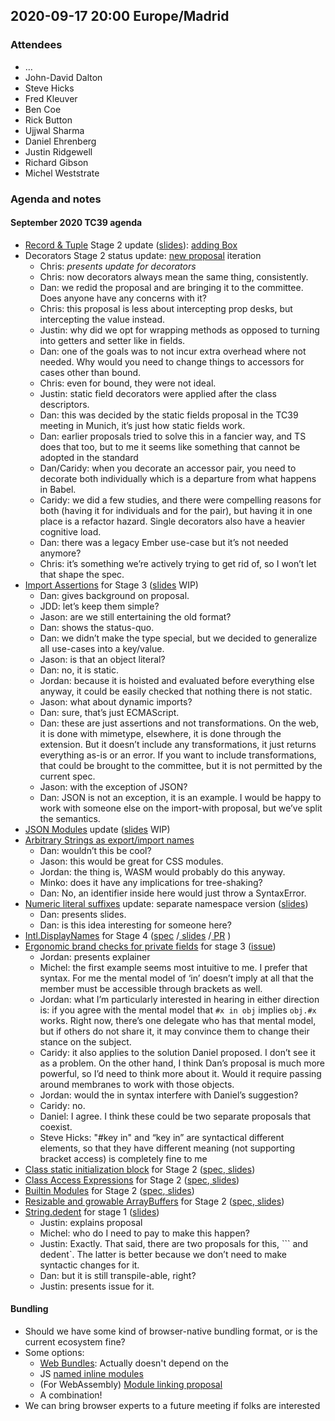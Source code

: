 ## 2020-09-17 20:00 Europe/Madrid

### Attendees

* …
* John-David Dalton
* Steve Hicks
* Fred Kleuver
* Ben Coe
* Rick Button
* Ujjwal Sharma
* Daniel Ehrenberg
* Justin Ridgewell
* Richard Gibson
* Michel Weststrate

### Agenda and notes

#### September 2020 TC39 agenda

* [Record & Tuple](https://github.com/tc39/proposal-record-tuple/) Stage 2 update ([slides](https://button.dev/talks/record-and-tuple-tc39-sept-2020.pdf)): [adding Box](https://github.com/tc39/proposal-record-tuple/pull/197)
* Decorators Stage 2 status update: [new proposal](https://github.com/tc39/proposal-decorators/) iteration
    * Chris: *presents update for decorators* 
    * Chris: now decorators always mean the same thing, consistently.
    * Dan: we redid the proposal and are bringing it to the committee. Does anyone have any concerns with it?
    * Chris: this proposal is less about intercepting prop desks, but intercepting the value instead.
    * Justin: why did we opt for wrapping methods as opposed to turning into getters and setter like in fields.
    * Dan: one of the goals was to not incur extra overhead where not needed. Why would you need to change things to accessors for cases other than bound.
    * Chris: even for bound, they were not ideal.
    * Justin: static field decorators were applied after the class descriptors.
    * Dan: this was decided by the static fields proposal in the TC39 meeting in Munich, it’s just how static fields work.
    * Dan: earlier proposals tried to solve this in a fancier way, and TS does that too, but to me it seems like something that cannot be adopted in the standard
    * Dan/Caridy: when you decorate an accessor pair, you need to decorate both individually which is a departure from what happens in Babel.
    * Caridy: we did a few studies, and there were compelling reasons for both (having it for individuals and for the pair), but having it in one place is a refactor hazard. Single decorators also have a heavier cognitive load.
    * Dan: there was a legacy Ember use-case but it’s not needed anymore?
    * Chris: it’s something we’re actively trying to get rid of, so I won’t let that shape the spec.
* [Import Assertions](https://github.com/tc39/proposal-import-assertions) for Stage 3 ([slides](https://docs.google.com/presentation/d/1RuWMkNAatIZ6lhcdslD8cUD-zntioptqH1-hTbVlhzg) WIP)
    * Dan: gives background on proposal.
    * JDD: let’s keep them simple?
    * Jason: are we still entertaining the old format?
    * Dan: shows the status-quo.
    * Dan: we didn’t make the type special, but we decided to generalize all use-cases into a key/value.
    * Jason: is that an object literal?
    * Dan: no, it is static.
    * Jordan: because it is hoisted and evaluated before everything else anyway, it could be easily checked that nothing there is not static.
    * Jason: what about dynamic imports?
    * Dan: sure, that’s just ECMAScript.
    * Dan: these are just assertions and not transformations. On the web, it is done with mimetype, elsewhere, it is done through the extension. But it doesn’t include any transformations, it just returns everything as-is or an error. If you want to include transformations, that could be brought to the committee, but it is not permitted by the current spec.
    * Jason: with the exception of JSON?
    * Dan: JSON is not an exception, it is an example. I would be happy to work with someone else on the import-with proposal, but we’ve split the semantics.
* [JSON Modules](https://github.com/tc39/proposal-json-modules) update ([slides](https://docs.google.com/presentation/d/1_dgRPueD2dwSIsVOXVexYOncCRrDPcm_CPnswq9zOe4) WIP)
* [Arbitrary Strings as export/import names](https://github.com/tc39/ecma262/pull/2154)
    * Dan: wouldn’t this be cool?
    * Jason: this would be great for CSS modules.
    * Jordan: the thing is, WASM would probably do this anyway.
    * Minko: does it have any implications for tree-shaking?
    * Dan: No, an identifier inside here would just throw a SyntaxError.
* [Numeric literal suffixes](https://github.com/tc39/proposal-extended-numeric-literals) update: separate namespace version ([slides](https://docs.google.com/presentation/d/1lD2NN0I3HFhTqFCtz7WTXEsbbxno4VqfUOUwZgrGHRs/edit#slide=id.p))
    * Dan: presents slides. 
    * Dan: is this idea interesting for someone here?
* [Intl.DisplayNames](https://github.com/tc39/proposal-intl-displaynames) for Stage 4 ([spec](https://tc39.es/proposal-intl-displaynames/) /[ slides](https://docs.google.com/presentation/d/1SicCmt1bo4jyMTvAUiumCBW2ZqUh_-a18xrTO9nqG7U/edit?usp=sharing) /[ PR](https://github.com/tc39/ecma402/pull/502) )
* [Ergonomic brand checks for private fields](https://github.com/tc39/proposal-private-fields-in-in) for stage 3 ([issue](https://github.com/tc39/proposal-private-fields-in-in/issues/7))
    * Jordan: presents explainer
    * Michel: the first example seems most intuitive to me. I prefer that syntax. For me the mental model of ‘in’ doesn’t imply at all that the member must be accessible through brackets as well.
    * Jordan: what I’m particularly interested in hearing in either direction is: if you agree with the mental model that `#x in obj` implies `obj.#x` works. Right now, there’s one delegate who has that mental model, but if others do not share it, it may convince them to change their stance on the subject.
    * Caridy: it also applies to the solution Daniel proposed. I don’t see it as a problem. On the other hand, I think Dan’s proposal is much more powerful, so I’d need to think more about it. Would it require passing around membranes to work with those objects.
    * Jordan: would the in syntax interfere with Daniel’s suggestion?
    * Caridy: no.
    * Daniel: I agree. I think these could be two separate proposals that coexist.
    * Steve Hicks: "#key in" and “key in” are syntactical different elements, so that they have different meaning (not supporting bracket access) is completely fine to me 
* [Class static initialization block](https://github.com/tc39/proposal-class-static-block) for Stage 2 ([spec](https://tc39.github.io/proposal-class-static-block),[ slides](https://1drv.ms/p/s!AjgWTO11Fk-TkehkMWh3eO58Dz2Izw?e=2JXhGZ))
* [Class Access Expressions](https://github.com/tc39/proposal-class-access-expressions) for Stage 2 ([spec](https://tc39.es/proposal-class-access-expressions/),[ slides](https://docs.google.com/presentation/d/1ATxFyZUYv9WvmLMFPDIuJ5QSpoVTIdqM0ThH2JPpzFw/edit?usp=sharing))
* [Builtin Modules](https://github.com/tc39/proposal-built-in-modules) for Stage 2 ([spec](http://tc39.es/proposal-built-in-modules/),[ slides](https://github.com/tc39/proposal-built-in-modules/blob/master/slides/BuiltInModules-For-Stage2-TC39-Sept-2020.pdf))
* [Resizable and growable ArrayBuffers](https://github.com/tc39/proposal-resizablearraybuffer/) for Stage 2 ([spec](https://tc39.es/proposal-resizablearraybuffer),[ slides](https://docs.google.com/presentation/d/1MnLKwT5vgWX8x3jZ0i-z92Twm6EEaEEbhG9VwfONfXU/edit?usp=sharing))
* [String.dedent](https://github.com/mmkal/proposal-multi-backtick-templates) for stage 1 ([slides](https://docs.google.com/presentation/d/1OihdYij2Nwox1i-XgdAyTBZCatHXxpGvXiQsK0Qmvnc/edit#slide=id.p))
    * Justin: explains proposal
    * Michel: who do I need to pay to make this happen?
    * Justin: Exactly. That said, there are two proposals for this, ``` and dedent`. The latter is better because we don’t need to make syntactic changes for it.
    * Dan: but it is still transpile-able, right?
    * Justin: presents issue for it. 

#### Bundling

* Should we have some kind of browser-native bundling format, or is the current ecosystem fine?
* Some options: 
    * [Web Bundles](https://github.com/WICG/webpackage/): Actually doesn't depend on the 
    * JS [named inline modules](https://gist.github.com/littledan/c54efa928b7e6ce7e69190f73673e2a0)
    * (For WebAssembly) [Module linking proposal](https://github.com/WebAssembly/module-linking/blob/master/proposals/module-linking/Explainer.md)
    * A combination!
* We can bring browser experts to a future meeting if folks are interested

